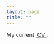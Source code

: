 ```yaml
--- 
layout: page
title: ""
---
```


My current <a href="https://researchecon.github.io/lunpide/cvgithub.pdf" class="image fit"><img src="images/marr_pic.jpg" alt=""> CV </a>.

